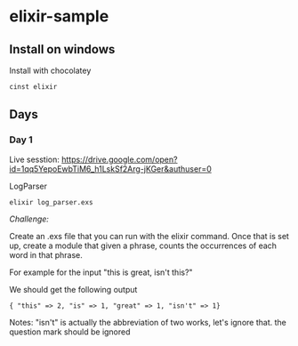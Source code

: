 # elixir-sample

## Install on windows

Install with chocolatey

```bash
cinst elixir
```

## Days

### Day 1

Live sesstion: https://drive.google.com/open?id=1qq5YepoEwbTiM6_h1LskSf2Arg-jKGer&authuser=0

LogParser

```
elixir log_parser.exs
```

*Challenge:*

Create an .exs file that you can run with the elixir command. Once that is set up, create a module that given a phrase, counts the occurrences of each word in that phrase.

For example for the input "this is great, isn't this?"

We should get the following output

```
{ "this" => 2, "is" => 1, "great" => 1, "isn't" => 1}
```

Notes:
"isn't" is actually the abbreviation of two works, let's ignore that.
the question mark should be ignored
